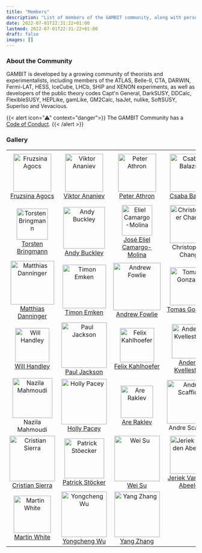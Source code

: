 ```yaml
---
title: "Members"
description: "List of members of the GAMBIT community, along with personal webpages."
date: 2022-07-01T22:31:22+01:00
lastmod: 2022-07-01T22:31:22+01:00
draft: false
images: []
---
```


### About the Community

<p>
GAMBIT is developed by a growing community of theorists and experimentalists, including members of the ATLAS, Belle-II, CTA, DARWIN, Fermi-LAT, HESS, IceCube, LHCb, SHiP and XENON experiments, as well as developers of the public theory codes Capt'n General, DarkSUSY, DDCalc, FlexibleSUSY, HEPLike, gamLike, GM2Calc, IsaJet, nulike, SoftSUSY, SuperIso and Vevacious.
</p>
<p>
{{< alert icon="⚠" context="danger">}}
The GAMBIT Community has a <a href="{{< param versionURL >}}/community/code_of_conduct/">Code of Conduct</a>.
{{< /alert >}}
</p>

### Gallery

<style>
  div.people table
  {
    border: 1pt;
    width: 100%;
  }
  div.people td
  {
    width: 20%;
    text-align: center;
  }
  div.people img
  {
    border: 1px solid #ddd;
  }
</style>
<div class="people">
<table>
  <tr>
    <td><img src="{{< param versionURL >}}/images/Fruzsina.png" alt="Fruzsina Agocs" style="width:100px">
        <br><a href="https://fruzsinaagocs.github.io">Fruzsina Agocs</a>
    </td>
   <td><img src="{{< param versionURL >}}/images/Viktor.jpg" alt="Viktor Ananiev" style="width:100px">
        <br><a href="https://www.mn.uio.no/fysikk/english/people/aca/viktoana/index.html">Viktor Ananiev</a>
    </td>
    <td><img src="{{< param versionURL >}}/images/Peter.jpg" alt="Peter Athron" style="width:100px">
        <br><a href="https://research.monash.edu/en/persons/peter-athron">Peter Athron</a>
    </td>
    <td><img src="{{< param versionURL >}}/images/Csaba.jfif" alt="Csaba Balazs" style="width:100px">
        <br><a href="https://research.monash.edu/en/persons/csaba-balazs">Csaba Balazs</a><br>
    </td>
    <td><img src="{{< param versionURL >}}/images/Ankit.jpg" alt="Ankit Beniwal" style="width:115px">
       <br><a href="https://cp3.irmp.ucl.ac.be/public/member/566/en">Ankit Beniwal</a><br>
    </td>
  </tr>
  <tr>
    <td><img src="{{< param versionURL >}}/images/torsten.jpg" alt="Torsten Bringmann" style="width:82px">
        <br><a href="https://www.mn.uio.no/fysikk/english/people/aca/troms/">Torsten Bringmann</a>
    </td>
    <td><img src="{{< param versionURL >}}/images/andyb.jpg" alt="Andy Buckley" style="width:110px">
        <br><a href="http://www.ppe.gla.ac.uk/~abuckley/">Andy Buckley</a>
    </td>
    <td><img src="https://www.imperial.ac.uk/ImageCropToolT4/imageTool/uploaded-images/Profile--tojpeg_1528721596115_x1.jpg" alt="Eliel Camargo-Molina" style="width:80px">
       <br><a href="https://www.imperial.ac.uk/people/j.camargo-molina">José Eliel Camargo-Molina</a><br>
    </td>
    <td><img src="{{< param versionURL >}}/images/Chris_Chang.png" alt="Christopher Chang" style="width:100px">
         <br>Christopher Chang<br>
    </td>
    <td><img src="{{< param versionURL >}}/images/Cornell.png" alt="Jonathan Cornell" style="width:100px">
        <br><a href="https://weber.edu/physics/faculty.html">Jonathan Cornell</a><br>
    </td>
  </tr>
  <tr>
    <td><img src="https://mdanning.web.cern.ch/mdanning/public/MD_zoom.jpg" alt="Matthias Danninger" style="width:115px">
        <br><a href="https://www.sfu.ca/physics/people/profiles/m_danninger.html">Matthias Danninger</a><br>
    </td>
    <td><img src="{{< param versionURL >}}/images/Timon.png" alt="Timon Emken" style="width:115px">
        <br><a href="https://timonemken.com/">Timon Emken</a><br>
    </td>
    <td><img src="https://andrewfowlie.github.io/author/admin/avatar_hu1de22383c884679832623886f7ae6fe9_766458_250x250_fill_q90_lanczos_center.jpg" alt="Andrew Fowlie" style="width:125px">
        <br><a href="https://andrewfowlie.github.io/">Andrew Fowlie</a><br>
    </td>
    <td><img src="{{< param versionURL >}}/images/Tomas.jpg" alt="Tomas Gonzalo" style="width:100px">
         <br><a href="https://research.monash.edu/en/persons/tomas-gonzalo-velasco">Tomas Gonzalo</a>
    </td>
    <td><img src="{{< param versionURL >}}/images/Philip_Grace.jpg" alt="Philip Grace" style="width:120px">
         <br>Philip Grace<br>
    </td>
  </tr>
  <tr>
    <td><img src="{{< param versionURL >}}/images/WillHandley.jpg" alt="Will Handley" style="width:90px">
      <br><a href="https://www.kicc.cam.ac.uk/directory/wh260">Will Handley</a><br>
    </td>
    <td><img src="{{< param versionURL >}}/images/Paul_Jackson.jpg" alt="Paul Jackson" style="width:120px">
        <br><a href="https://researchers.adelaide.edu.au/profile/p.jackson">Paul Jackson</a><br>
    </td>
    <td><img src="{{< param versionURL >}}/images/felix.jpg" alt="Felix Kahlhoefer" style="width:90px">
        <br><a href="https://www.particle-theory.rwth-aachen.de/cms/Particle-Theory/Das-Institut/Mitarbeiter-TTK/Professoren/~oqfv/Felix-Kahlhoefer/?lidx=1">Felix Kahlhoefer</a><br>
    </td>
    <td><img src="{{< param versionURL >}}/images/Anders.jpg" alt="Anders Kvellestad" style="width:90px">
        <br><a href="https://www.mn.uio.no/fysikk/english/people/aca/anderkve/index.html">Anders Kvellestad</a><br>
    </td>
    <td><img src="{{< param versionURL >}}/images/Lucente.jpeg" alt="Michele Lucente" style="width:100px">
         <br><a href="https://www.humboldt-foundation.de/en/connect/explore-the-humboldt-network/singleview?tx_rsmavhsolr_solrview%5BpPersonId%5D=1211073&amp;cHash=42dbda3188ad687882baa02866372114">Michele Lucente</a>
    </td>
  </tr>
  <tr>
    <td><img src="{{< param versionURL >}}/images/Nazila.jpg" alt="Nazila Mahmoudi" style="width:105px">
      <br>Nazila Mahmoudi<br>
    </td>
    <td><img src="{{< param versionURL >}}/images/Holly.jpeg" alt="Holly Pacey" style="width:120px">
        <br><a href="https://www.hep.phy.cam.ac.uk/~hp341/">Holly Pacey</a><br>
    </td>
    <td><img src="{{< param versionURL >}}/images/Are.jpg" alt="Are Raklev" style="width:85px">
        <br><a href="https://www.mn.uio.no/fysikk/personer/vit/ahye/">Are Raklev</a><br>
    </td>
    <td><img src="{{< param versionURL >}}/images/Andre.jpg" alt="Andre Scaffidi" style="width:115px">
        <br>Andre Scaffidi<br>
    </td>
    <td><img src="{{< param versionURL >}}/images/Pat.jpg" alt="Pat Scott" style="width:100px">
        <br><a href="http://researchers.uq.edu.au/researcher/24834">Pat Scott</a><br>
    </td>
  </tr>
  <tr>
    <td><img src="{{< param versionURL >}}/images/Cristian_Sierra.jpeg" alt="Cristian Sierra" style="width:120px">
        <br><a href="https://github.com/cristianfsierraf">Cristian Sierra</a><br>
    </td>
    <td><img src="{{< param versionURL >}}/images/Patrick_Stoecker.jpg" alt="Patrick Stöecker" style="width:105px">
      <br><a href="http://www.particle-theory.rwth-aachen.de/cms/Particle-Theory/Das-Institut/Mitarbeiter-TTK/Doktoranden/~qals/Patrick-Stoecker-RWTH-/?lidx=1">Patrick Stöcker</a><br>
    </td>
    <td><img src="{{< param versionURL >}}/images/wei.jpg" alt="Wei Su" style="width:120px">
      <br><a href="http://inspirehep.net/author/profile/W.Su.2">Wei Su</a><br>
    </td>
    <td><img src="{{< param versionURL >}}/images/Jeriek.jpg" alt="Jeriek Van den Abeele" style="width:100px">
      <br><a href="https://jeriek.github.io">Jeriek Van den Abeele</a><br>
    </td>
    <td><img src="{{< param versionURL >}}/images/aaronbw.jpeg" alt="Aaron Vincent" style="width:105px">
        <br><a href="https://www.physics.queensu.ca/facultysites/vincent/">Aaron Vincent</a><br>
    </td>
  </tr>
  <tr>
    <td><img src="{{< param versionURL >}}/images/Martin.jpg" alt="Martin White" style="width:98px">
        <br><a href="https://researchers.adelaide.edu.au/profile/martin.white">Martin White</a><br>
    </td>
    <td><img src="{{< param versionURL >}}/images/Yongcheng_Wu.jpeg" alt="Yongcheng Wu" style="width:120px">
        <br><a href="https://github.com/ycwu1030">Yongcheng Wu</a><br>
    </td>
    <td><img src="{{< param versionURL >}}/images/Yang_Zhang.jpeg" alt="Yang Zhang" style="width:120px">
        <br><a href="https://research.monash.edu/en/persons/yang-zhang">Yang Zhang</a><br>
    </td>
  </tr>
</table>
</div>
		</td>
	      </tr>
	    </tbody>
	  </table>